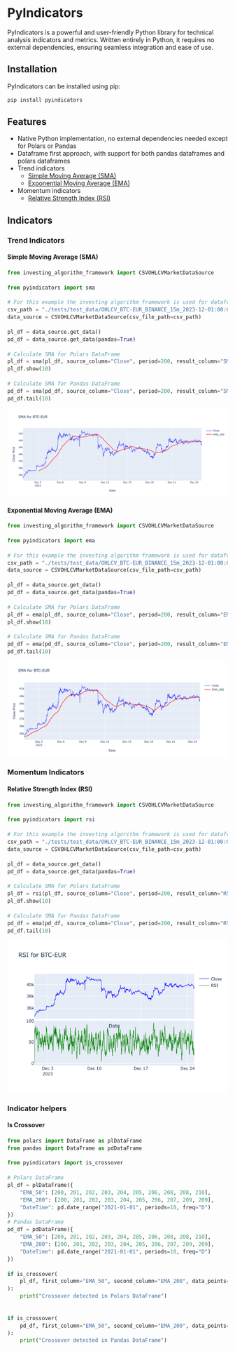 # PyIndicators

PyIndicators is a powerful and user-friendly Python library for technical analysis indicators and metrics. Written entirely in Python, it requires no external dependencies, ensuring seamless integration and ease of use.

## Installation

PyIndicators can be installed using pip:

```bash
pip install pyindicators
```

## Features

* Native Python implementation, no external dependencies needed except for Polars or Pandas
* Dataframe first approach, with support for both pandas dataframes and polars dataframes
* Trend indicators
  * [Simple Moving Average (SMA)](#simple-moving-average-sma)
  * [Exponential Moving Average (EMA)](#exponential-moving-average-ema)
* Momentum indicators
  * [Relative Strength Index (RSI)](#relative-strength-index-rsi)

## Indicators

### Trend Indicators

#### Simple Moving Average (SMA)

```python
from investing_algorithm_framework import CSVOHLCVMarketDataSource

from pyindicators import sma

# For this example the investing algorithm framework is used for dataframe creation,
csv_path = "./tests/test_data/OHLCV_BTC-EUR_BINANCE_15m_2023-12-01:00:00_2023-12-25:00:00.csv"
data_source = CSVOHLCVMarketDataSource(csv_file_path=csv_path)

pl_df = data_source.get_data()
pd_df = data_source.get_data(pandas=True)

# Calculate SMA for Polars DataFrame
pl_df = sma(pl_df, source_column="Close", period=200, result_column="SMA_200")
pl_df.show(10)

# Calculate SMA for Pandas DataFrame
pd_df = sma(pd_df, source_column="Close", period=200, result_column="SMA_200")
pd_df.tail(10)
```

![SMA](https://github.com/coding-kitties/PyIndicators/blob/main/static/images/indicators/sma.png)

#### Exponential Moving Average (EMA)

```python
from investing_algorithm_framework import CSVOHLCVMarketDataSource

from pyindicators import ema

# For this example the investing algorithm framework is used for dataframe creation,
csv_path = "./tests/test_data/OHLCV_BTC-EUR_BINANCE_15m_2023-12-01:00:00_2023-12-25:00:00.csv"
data_source = CSVOHLCVMarketDataSource(csv_file_path=csv_path)

pl_df = data_source.get_data()
pd_df = data_source.get_data(pandas=True)

# Calculate SMA for Polars DataFrame
pl_df = ema(pl_df, source_column="Close", period=200, result_column="EMA_200")
pl_df.show(10)

# Calculate SMA for Pandas DataFrame
pd_df = ema(pd_df, source_column="Close", period=200, result_column="EMA_200")
pd_df.tail(10)
```

![EMA](https://github.com/coding-kitties/PyIndicators/blob/main/static/images/indicators/ema.png)

### Momentum Indicators

#### Relative Strength Index (RSI)

```python
from investing_algorithm_framework import CSVOHLCVMarketDataSource

from pyindicators import rsi

# For this example the investing algorithm framework is used for dataframe creation,
csv_path = "./tests/test_data/OHLCV_BTC-EUR_BINANCE_15m_2023-12-01:00:00_2023-12-25:00:00.csv"
data_source = CSVOHLCVMarketDataSource(csv_file_path=csv_path)

pl_df = data_source.get_data()
pd_df = data_source.get_data(pandas=True)

# Calculate SMA for Polars DataFrame
pl_df = rsi(pl_df, source_column="Close", period=200, result_column="RSI_14")
pl_df.show(10)

# Calculate SMA for Pandas DataFrame
pd_df = ema(pd_df, source_column="Close", period=200, result_column="RSI_14")
pd_df.tail(10)
```

![EMA](https://github.com/coding-kitties/PyIndicators/blob/main/static/images/indicators/rsi.png)

### Indicator helpers

#### Is Crossover

```python
from polars import DataFrame as plDataFrame
from pandas import DataFrame as pdDataFrame

from pyindicators import is_crossover

# Polars DataFrame
pl_df = plDataFrame({
    "EMA_50": [200, 201, 202, 203, 204, 205, 206, 208, 208, 210],
    "EMA_200": [200, 201, 202, 203, 204, 205, 206, 207, 209, 209],
    "DateTime": pd.date_range("2021-01-01", periods=10, freq="D")
})
# Pandas DataFrame
pd_df = pdDataFrame({
    "EMA_50": [200, 201, 202, 203, 204, 205, 206, 208, 208, 210],
    "EMA_200": [200, 201, 202, 203, 204, 205, 206, 207, 209, 209],
    "DateTime": pd.date_range("2021-01-01", periods=10, freq="D")
})

if is_crossover(
    pl_df, first_column="EMA_50", second_column="EMA_200", data_points=3
):
    print("Crossover detected in Polars DataFrame")


if is_crossover(
    pd_df, first_column="EMA_50", second_column="EMA_200", data_points=3
):
    print("Crossover detected in Pandas DataFrame")
```
